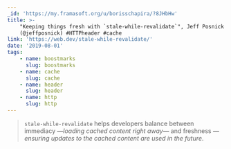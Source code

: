 ```yaml
---
_id: 'https://my.framasoft.org/u/borisschapira/?8JHbHw'
title: >-
    "Keeping things fresh with `stale-while-revalidate`", Jeff Posnick
    (@jeffposnick) #HTTPheader #cache
link: 'https://web.dev/stale-while-revalidate/'
date: '2019-08-01'
tags:
    - name: boostmarks
      slug: boostmarks
    - name: cache
      slug: cache
    - name: header
      slug: header
    - name: http
      slug: http
---
```


<div class="markdown"><blockquote>
<p><code>stale-while-revalidate</code> helps developers balance between immediacy <em>—loading cached content right away—</em> and freshness <em>—ensuring updates to the cached content are used in the future</em>.
</p>
</blockquote></div>
